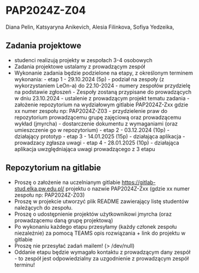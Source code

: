 # PAP2024Z-Z04

 Diana Pelin,
 Katsyaryna Anikevich,
 Alesia Filinkova,
 Sofiya Yedzeika,

## Zadania projektowe 
 - studenci realizują projekty w zespołach 3-4 osobowych 
 - Zadania projektowe ustalamy z prowadzącym zespół 
 - Wykonanie zadania będzie podzielone na etapy, z określonym terminem wykonania: 
       - etap 1 - 29.10.2024 (5p) 
           - podział na zespoły (z wykorzystaniem LeOn-a) do 22.10-2024 - numery zespołów przydzielę na podstawie zgłoszeń 
           - Zespoły zostaną przypisane do prowadzących w dniu 23.10.2024 
           - ustalenie z prowadzącym projekt tematu zadania 
           - założenie repozytorium na wydziałowym gitlabie PAP2024Z-Zxx gdzie xx numer zespołu np: PAP2024Z-Z03 
           - przydzielenie praw do repozytorium prowadzącemu grupę zajęciową oraz prowadzącemu wykład (jmyrcha) 
           - dostarczenie dokumentu z wymaganiami (oraz umieszczenie go w repozytorium) 
       - etap 2 - 03.12.2024 (10p) 
           - działający prototyp 
       - etap 3 - 14.01.2025 (15p) 
           - działająca aplikacja 
           - prowadzacy zgłasza uwagi 
       - etap 4 - 28.01.2025 (10p) 
           - działająca aplikacja uwzględniająca uwagi prowadzącego z 3 etapu 

## Repozytorium na gitlabie
   - Proszę o założenie na uczelnianym gitlabie https://gitlab-stud.elka.pw.edu.pl/ projektu o nazwie PAP2024Z-Zxx (gdzie xx numer zespołu np: PAP2024Z-Z03) 
   - Proszę w projekcie utworzyć plik README zawierający listę studentów należących do zespołu. 
   - Proszę o udostępnienie projektów użytkownikowi jmyrcha (oraz prowadzącemu daną grupę projektową) 
   - Po wykonaniu każdego etapu przesyłamy (każdy członek zespołu niezależnie) za pomocą TEAMS opis rozwiązania + link do projektu w gitlabie 
   - Proszę nie przesyłać zadań mailem! (> /dev/null) 
   - Oddanie etapu będzie wymagało kontaktu z prowadzącym dany zespół - to zespół jest odpowiedzialny za uzgodnienie z prowadzącym zespół terminu!